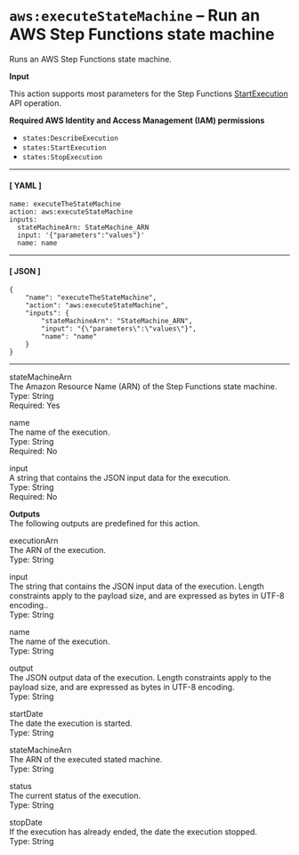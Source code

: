 # `aws:executeStateMachine` – Run an AWS Step Functions state machine<a name="automation-action-executeStateMachine"></a>

Runs an AWS Step Functions state machine\.

**Input**

This action supports most parameters for the Step Functions [StartExecution](https://docs.aws.amazon.com/step-functions/latest/apireference/API_StartExecution.html) API operation\.

**Required AWS Identity and Access Management \(IAM\) permissions**
+ `states:DescribeExecution`
+ `states:StartExecution`
+ `states:StopExecution`

------
#### [ YAML ]

```
name: executeTheStateMachine
action: aws:executeStateMachine
inputs:
  stateMachineArn: StateMachine_ARN
  input: '{"parameters":"values"}'
  name: name
```

------
#### [ JSON ]

```
{
    "name": "executeTheStateMachine",
    "action": "aws:executeStateMachine",
    "inputs": {
        "stateMachineArn": "StateMachine_ARN",
        "input": "{\"parameters\":\"values\"}",
        "name": "name"
    }
}
```

------

stateMachineArn  
The Amazon Resource Name \(ARN\) of the Step Functions state machine\.  
Type: String  
Required: Yes

name  
The name of the execution\.  
Type: String  
Required: No

input  
A string that contains the JSON input data for the execution\.  
Type: String  
Required: No

**Outputs**  
The following outputs are predefined for this action\.

executionArn  
The ARN of the execution\.  
Type: String

input  
The string that contains the JSON input data of the execution\. Length constraints apply to the payload size, and are expressed as bytes in UTF\-8 encoding\.\.  
Type: String

name  
The name of the execution\.  
Type: String

output  
The JSON output data of the execution\. Length constraints apply to the payload size, and are expressed as bytes in UTF\-8 encoding\.  
Type: String

startDate  
The date the execution is started\.  
Type: String

stateMachineArn  
The ARN of the executed stated machine\.  
Type: String

status  
The current status of the execution\.  
Type: String

stopDate  
If the execution has already ended, the date the execution stopped\.  
Type: String